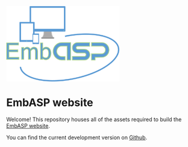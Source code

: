 <img src="./EmbASP_Logo.png" width="300" height="200" align="middle">

# EmbASP website

Welcome! This repository houses all of the assets required to build the [EmbASP website](https://www.mat.unical.it/calimeri/projects/embasp/). 

You can find the current development version on [Github](https://github.com/DeMaCS-UNICAL/EmbASP).
